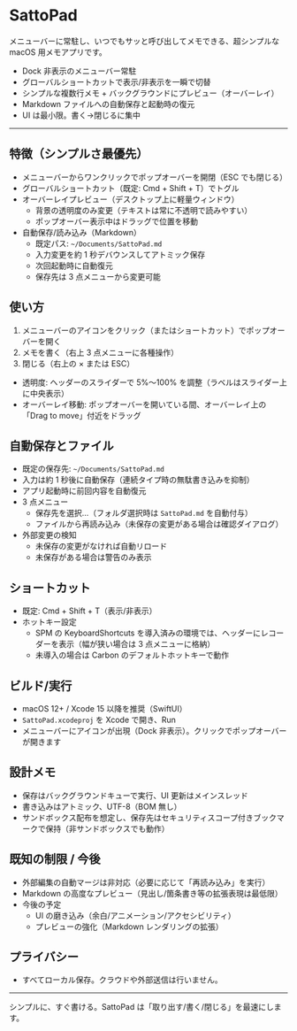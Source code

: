 # SattoPad

メニューバーに常駐し、いつでもサッと呼び出してメモできる、超シンプルな macOS 用メモアプリです。

- Dock 非表示のメニューバー常駐
- グローバルショートカットで表示/非表示を一瞬で切替
- シンプルな複数行メモ + バックグラウンドにプレビュー（オーバーレイ）
- Markdown ファイルへの自動保存と起動時の復元
- UI は最小限。書く→閉じるに集中

---

## 特徴（シンプルさ最優先）
- メニューバーからワンクリックでポップオーバーを開閉（ESC でも閉じる）
- グローバルショートカット（既定: Cmd + Shift + T）でトグル
- オーバーレイプレビュー（デスクトップ上に軽量ウィンドウ）
  - 背景の透明度のみ変更（テキストは常に不透明で読みやすい）
  - ポップオーバー表示中はドラッグで位置を移動
- 自動保存/読み込み（Markdown）
  - 既定パス: `~/Documents/SattoPad.md`
  - 入力変更を約 1 秒デバウンスしてアトミック保存
  - 次回起動時に自動復元
  - 保存先は 3 点メニューから変更可能

## 使い方
1) メニューバーのアイコンをクリック（またはショートカット）でポップオーバーを開く
2) メモを書く（右上 3 点メニューに各種操作）
3) 閉じる（右上の × または ESC）

- 透明度: ヘッダーのスライダーで 5%〜100% を調整（ラベルはスライダー上に中央表示）
- オーバーレイ移動: ポップオーバーを開いている間、オーバーレイ上の「Drag to move」付近をドラッグ

## 自動保存とファイル
- 既定の保存先: `~/Documents/SattoPad.md`
- 入力は約 1 秒後に自動保存（連続タイプ時の無駄書き込みを抑制）
- アプリ起動時に前回内容を自動復元
- 3 点メニュー
  - 保存先を選択…（フォルダ選択時は `SattoPad.md` を自動付与）
  - ファイルから再読み込み（未保存の変更がある場合は確認ダイアログ）
- 外部変更の検知
  - 未保存の変更がなければ自動リロード
  - 未保存がある場合は警告のみ表示

## ショートカット
- 既定: Cmd + Shift + T（表示/非表示）
- ホットキー設定
  - SPM の KeyboardShortcuts を導入済みの環境では、ヘッダーにレコーダーを表示（幅が狭い場合は 3 点メニューに格納）
  - 未導入の場合は Carbon のデフォルトホットキーで動作

## ビルド/実行
- macOS 12+ / Xcode 15 以降を推奨（SwiftUI）
- `SattoPad.xcodeproj` を Xcode で開き、Run
- メニューバーにアイコンが出現（Dock 非表示）。クリックでポップオーバーが開きます

## 設計メモ
- 保存はバックグラウンドキューで実行、UI 更新はメインスレッド
- 書き込みはアトミック、UTF-8（BOM 無し）
- サンドボックス配布を想定し、保存先はセキュリティスコープ付きブックマークで保持（非サンドボックスでも動作）

## 既知の制限 / 今後
- 外部編集の自動マージは非対応（必要に応じて「再読み込み」を実行）
- Markdown の高度なプレビュー（見出し/箇条書き等の拡張表現は最低限）
- 今後の予定
  - UI の磨き込み（余白/アニメーション/アクセシビリティ）
  - プレビューの強化（Markdown レンダリングの拡張）

## プライバシー
- すべてローカル保存。クラウドや外部送信は行いません。

---

シンプルに、すぐ書ける。SattoPad は「取り出す/書く/閉じる」を最速にします。
